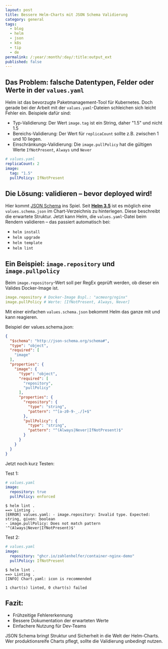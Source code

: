 ```yaml
---
layout: post
title: Bessere Helm-Charts mit JSON Schema Validierung
category: general
tags:
  - blog
  - helm
  - json
  - k8s
  - tip
  - de
permalink: /:year/:month/:day/:title:output_ext
published: false
---
```


## Das Problem: falsche Datentypen, Felder oder Werte in der `values.yaml`

Helm ist das bevorzugte Paketmanagement-Tool für Kubernetes. Doch gerade bei der Arbeit mit der `values.yaml`-Dateien schleichen sich leicht Fehler ein. Beispiele dafür sind:

- Typ-Validierung: Der Wert `image.tag` ist ein String, daher "1.5" und nicht 1.5
- Bereichs-Validierung: Der Wert für `replicaCount` sollte z.B. zwischen 1 und 10 liegen.
- Einschränkungs-Validierung: Die `image.pullPolicy` hat die gültigen Werte `IfNotPresent`, `Always` und `Never`

```yaml
# values.yaml
replicaCount: 2
image:
  tag: "1.5"
  pullPolicy: IfNotPresent
```

## Die Lösung: validieren – bevor deployed wird!
Hier kommt [JSON Schema](https://json-schema.org/) ins Spiel. Seit [**Helm 3.5**](https://helm.sh/docs/faq/changes_since_helm2/#validating-chart-values-with-jsonschema) ist es möglich eine `values.schema.json` im Chart-Verzeichnis zu hinterlegen. Diese beschreibt die erwartete Struktur. Jetzt kann Helm, die `values.yaml`-Datei beim Rendern validieren – das passiert automatisch bei:

- `helm install`
- `helm upgrade`
- `helm template`
- `helm lint`

## Ein Beispiel: `image.repository` und `image.pullpolicy`
Beim `image.repository`-Wert soll per RegEx geprüft werden, ob dieser ein Valides Docker-Image ist.

```yaml
image.repository # Docker-Image Bspl.: "acmeorg/nginx"
image.pullPolicy # Werte: [IfNotPresent, Always, Never]
```

Mit einer einfachen `values.schema.json` bekommt Helm das ganze mit und kann reagieren.

Beispiel der values.schema.json:
```json
{
  "$schema": "http://json-schema.org/schema#",
  "type": "object",
  "required": [
    "image"
  ],
  "properties": {
    "image": {
      "type": "object",
      "required": [
        "repository",
        "pullPolicy"
      ],
      "properties": {
        "repository": {
          "type": "string",
          "pattern": "^[a-z0-9-_./]+$"
        },
        "pullPolicy": {
          "type": "string",
          "pattern": "^(Always|Never|IfNotPresent)$"
        }
      }
    }
  }
}
```

Jetzt noch kurz Testen:

Test 1:
```yaml
# values.yaml
image:
  repository: true
  pullPolicy: enforced
```

```
$ helm lint .
==> Linting .
[ERROR] values.yaml: - image.repository: Invalid type. Expected: string, given: boolean
- image.pullPolicy: Does not match pattern '^(Always|Never|IfNotPresent)$'
```

Test 2: 

```yaml
# values.yaml
image:
  repository: "ghcr.io/zahlenhelfer/container-nginx-demo"
  pullPolicy: IfNotPresent
```

```
$ helm lint .
==> Linting .
[INFO] Chart.yaml: icon is recommended

1 chart(s) linted, 0 chart(s) failed
```

## Fazit:
- Frühzeitige Fehlererkennung
- Bessere Dokumentation der erwarteten Werte
- Einfachere Nutzung für Dev-Teams

JSON Schema bringt Struktur und Sicherheit in die Welt der Helm-Charts. Wer produktionsreife Charts pflegt, sollte die Validierung unbedingt nutzen.